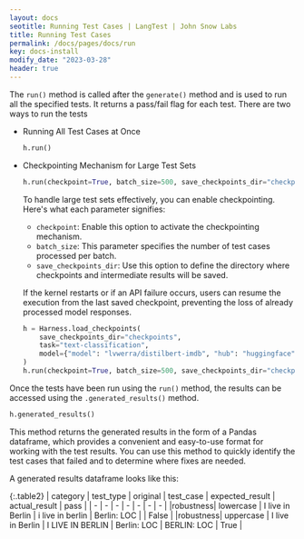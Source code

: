 ```yaml
---
layout: docs
seotitle: Running Test Cases | LangTest | John Snow Labs
title: Running Test Cases
permalink: /docs/pages/docs/run
key: docs-install
modify_date: "2023-03-28"
header: true
---
```


<div class="main-docs" markdown="1"><div class="h3-box" markdown="1">

The `run()` method is called after the `generate()` method and is used to run all the specified tests. It returns a pass/fail flag for each test.
There are two ways to run the tests

- Running All Test Cases at Once

    ```python 
    h.run()
    ```

- Checkpointing Mechanism for Large Test Sets

    ```python 
    h.run(checkpoint=True, batch_size=500, save_checkpoints_dir="checkpoints")
    ```

    To handle large test sets effectively, you can enable checkpointing. Here's what each parameter signifies:

    - `checkpoint`: Enable this option to activate the checkpointing mechanism.
    - `batch_size`: This parameter specifies the number of test cases processed per batch.
    - `save_checkpoints_dir`: Use this option to define the directory where checkpoints and intermediate results will be saved.

    If the kernel restarts or if an API failure occurs, users can resume the execution from the last saved checkpoint, preventing the loss of already processed model responses.

    ```python 
    h = Harness.load_checkpoints(
        save_checkpoints_dir="checkpoints",
        task="text-classification",
        model={"model": "lvwerra/distilbert-imdb", "hub": "huggingface"},
    )
    h.run(checkpoint=True, batch_size=500, save_checkpoints_dir="checkpoints")         
    ```

Once the tests have been run using the `run()` method, the results can be accessed using the `.generated_results()` method. 

```python 
h.generated_results()
```

This method returns the generated results in the form of a Pandas dataframe, which provides a convenient and easy-to-use format for working with the test results. You can use this method to quickly identify the test cases that failed and to determine where fixes are needed.

A generated results dataframe looks like this:

{:.table2}
| category  | test_type |  original | test_case | expected_result |  actual_result | pass |
| - | - | - | - | - | - | - |
|robustness| lowercase | I live in Berlin | i live in berlin | Berlin: LOC | | False |
|robustness| uppercase | I live in Berlin | I LIVE IN BERLIN | Berlin: LOC | BERLIN: LOC | True |

</div>